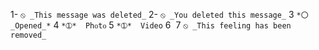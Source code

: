 
1- 
`
⦸ _This message was deleted_
`
2- 
`
⦸ _You deleted this message_
`
3
`
*〇 _Opened_*
`
4
`
*➀*  Phᴏtᴏ
`
5
`
*➀*  Video
`
6
`
‎
`
7
`
⦸ _This feeling has been removed_
`
